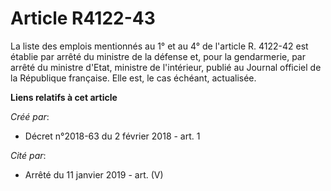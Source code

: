 # Article R4122-43

La liste des emplois mentionnés au 1° et au 4° de l'article R. 4122-42 est établie par arrêté du ministre de la défense et,
pour la gendarmerie, par arrêté du ministre d'Etat, ministre de l'intérieur, publié au Journal officiel de la République
française. Elle est, le cas échéant, actualisée.

**Liens relatifs à cet article**

_Créé par_:

  - Décret n°2018-63 du 2 février 2018 - art. 1

_Cité par_:

  - Arrêté du 11 janvier 2019 - art. (V)
